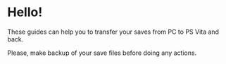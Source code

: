 # Hello!

These guides can help you to transfer your saves from PC to PS Vita and back.

Please, make backup of your save files before doing any actions.